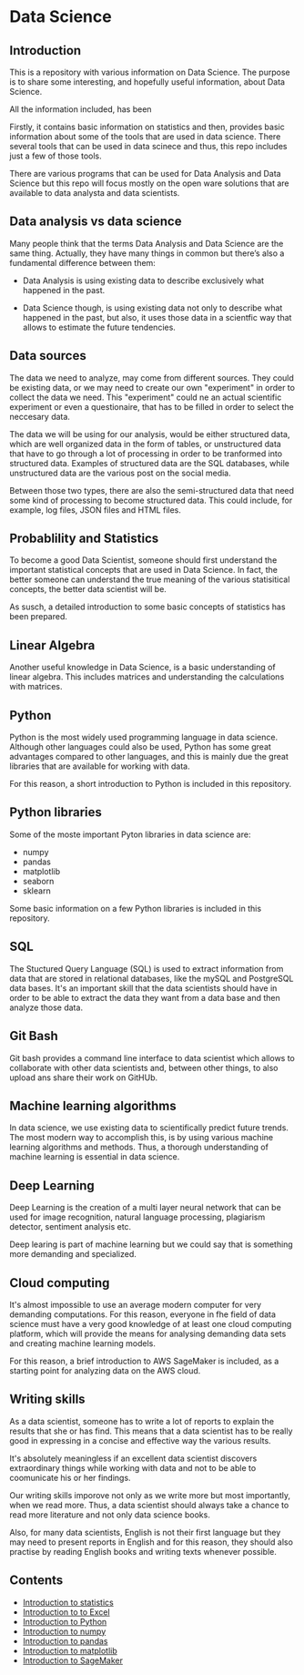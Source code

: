 # Data Science


## Introduction

This is a repository with various information on Data Science. The purpose is to share some interesting, and hopefully useful information, about Data Science.

All the information included, has been 

Firstly, it contains basic information on statistics and then, provides basic information about some of the tools that are used in data science. There several tools that can be used in data scinece and thus, this repo includes just a few of those tools.

There are various programs that can be used for Data Analysis and Data Science but this repo will focus mostly on the open ware solutions that are available to data analysta and data scientists.


## Data analysis vs data science

Many people think that the terms Data Analysis and Data Science are the same thing. Actually, they have many things in common but there’s also a fundamental difference between them:

* Data Analysis is using existing data to describe exclusively what happened in the past.

* Data Science though, is using existing data not only to describe what happened in the past, but also, it uses those data in a scientfic way that allows to estimate the future tendencies.


## Data sources

The data we need to analyze, may come from different sources. They could be existing data, or we may need to create our own "experiment" in order to collect the data we need. This "experiment" could ne an actual scientific experiment or even a questionaire, that has to be filled in order to select the neccesary data.

The data we will be using for our analysis, would be either structured data, which are well organized data in the form of tables, or unstructured data that have to go through a lot of processing in order to be tranformed into structured data. Examples of structured data are the SQL databases, while unstructured data are the various post on the social media.

Between those two types, there are also the semi-structured data that need some kind of processing to become structured data. This could include, for example, log files, JSON files and HTML files.


## Probablility and Statistics

To become a good Data Scientist, someone should first understand the important statistical concepts that are used in Data Science. In fact, the better someone can understand the true meaning of the various statisitical concepts, the better data scientist will be. 

As susch, a detailed introduction to some basic concepts of statistics has been prepared.


## Linear Algebra

Another useful knowledge in Data Science, is a basic understanding of linear algebra. This includes matrices and understanding the calculations with matrices.


## Python

Python is the most widely used programming language in data science. Although other languages could also be used, Python has some great advantages compared to other languages, and this is mainly due the great libraries that are available for working with data.

For this reason, a short introduction to Python is included in this repository.


## Python libraries

Some of the moste important Pyton libraries in data science are:
* numpy
* pandas
* matplotlib
* seaborn
* sklearn

Some basic information on a few Python libraries is included in this repository.


## SQL

The Stuctured Query Language (SQL) is used to extract information from data that are stored in relational databases, like the mySQL and PostgreSQL data bases. It's an important skill that the data scientists should have in order to be able to extract the data they want from a data base and then analyze those data.


## Git Bash

Git bash provides a command line interface to data scientist which allows to collaborate with other data scientists and, between other things, to also upload ans share their work on GitHUb.


## Machine learning algorithms

In data science, we use existing data to scientifically predict future trends. The most modern way to accomplish this, is by using various machine learning algorithms and methods. Thus, a thorough understanding of machine learning is essential in data science.


## Deep Learning

Deep Learning is the creation of a multi layer neural network that can be used for image recognition, natural language processing, plagiarism detector, sentiment analysis etc.

Deep learing is part of machine learning but we could say that is something more demanding and specialized.


## Cloud computing

It's almost impossible to use an average modern computer for very demanding computations. For this reason, everyone in fhe field of data science must have a very good knowledge of at least one cloud computing platform, which will provide the means for analysing demanding data sets and creating machine learning models.

For this reason, a brief introduction to AWS SageMaker is included, as a starting point for analyzing data on the AWS cloud.


## Writing skills

As a data scientist, someone has to write a lot of reports to explain the results that she or has find. This means that a data scientist has to be really good in expressing in a concise and effective way the various results.

It's absolutely meaningless if an excellent data scientist discovers extraordinary things while working with data and not to be able to coomunicate his or her findings.

Our writing skills imporove not only as we write more but most importantly, when we read more. Thus, a data scientist should always take a chance to read more literature and not only data science books.

Also, for many data scientists, English is not their first language but they may need to present reports in English and for this reason, they should also practise by reading English books and writing texts whenever possible.


## Contents

* [Introduction to statistics](statistics-intro.md)
* [Introduction to to Excel](excel-intro.md)
* [Introduction to Python](python-intro.md)
* [Introduction to numpy](numpy-intro.md)
* [Introduction to pandas](pandas-intro.md)
* [Introduction to matplotlib](matplotlib-intro.md)
* [Introduction to SageMaker](sagemaker-intro.md)
